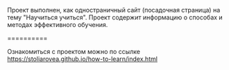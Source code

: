 Проект выполнен, как одностраничный сайт (посадочная страница) на тему "Научиться учиться".
Проект содержит информацию о способах и методах эффективного обучения.

==========

Ознакомиться с проектом можно по ссылке https://stoliarovea.github.io/how-to-learn/index.html
